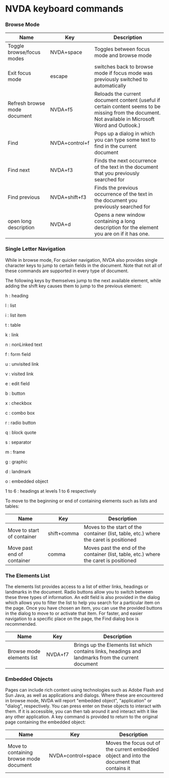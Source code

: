 # NVDA keyboard commands

### Browse Mode

| Name                         | Key            | Description                                                                                                                                          |
|------------------------------|----------------|------------------------------------------------------------------------------------------------------------------------------------------------------|
| Toggle browse/focus modes    | NVDA+space     | Toggles between focus mode and browse mode                                                                                                           |
| Exit focus mode              | escape         | switches back to browse mode if focus mode was previously switched to automatically                                                                  |
| Refresh browse mode document | NVDA+f5        | Reloads the current document content (useful if certain content seems to be missing from the document. Not available in Microsoft Word and Outlook.) |
| Find                         | NVDA+control+f | Pops up a dialog in which you can type some text to find in the current document                                                                     |
| Find next                    | NVDA+f3        | Finds the next occurrence of the text in the document that you previously searched for                                                               |
| Find previous                | NVDA+shift+f3  | Finds the previous occurrence of the text in the document you previously searched for                                                                |
| open long description        | NVDA+d         | Opens a new window containing a long description for the element you are on if it has one.                                                           |

### Single Letter Navigation

While in browse mode, For quicker navigation, NVDA also provides single
character keys to jump to certain fields in the document. Note that not
all of these commands are supported in every type of document.

The following keys by themselves jump to the next available element,
while adding the shift key causes them to jump to the previous element:

h
:   heading

l
:   list

i
:   list item

t
:   table

k
:   link

n
:   nonLinked text

f
:   form field

u
:   unvisited link

v
:   visited link

e
:   edit field

b
:   button

x
:   checkbox

c
:   combo box

r
:   radio button

q
:   block quote

s
:   separator

m
:   frame

g
:   graphic

d
:   landmark

o
:   embedded object

1 to 6
:   headings at levels 1 to 6 respectively

To move to the beginning or end of containing elements such as lists and
tables:

| Name                       | Key         | Description                                                                           |
|----------------------------|-------------|---------------------------------------------------------------------------------------|
| Move to start of container | shift+comma | Moves to the start of the container (list, table, etc.) where the caret is positioned |
| Move past end of container | comma       | Moves past the end of the container (list, table, etc.) where the caret is positioned |

### The Elements List

The elements list provides access to a list of either links, headings or
landmarks in the document. Radio buttons allow you to switch between
these three types of information. An edit field is also provided in the
dialog which allows you to filter the list to help you search for a
particular item on the page. Once you have chosen an item, you can use
the provided buttons in the dialog to move to or activate that item. For
faster, and easier navigation to a specific place on the page, the Find
dialog box is recommended.

| Name                      | Key     | Description                                                                                        |
|---------------------------|---------|----------------------------------------------------------------------------------------------------|
| Browse mode elements list | NVDA+f7 | Brings up the Elements list which contains links, headings and landmarks from the current document |

### Embedded Objects

Pages can include rich content using technologies such as Adobe Flash
and Sun Java, as well as applications and dialogs. Where these are
encountered in browse mode, NVDA will report "embedded object",
"application" or "dialog", respectively. You can press enter on
these objects to interact with them. If it is accessible, you can then
tab around it and interact with it like any other application. A key
command is provided to return to the original page containing the
embedded object:

| Name                                    | Key                | Description                                                                               |
|-----------------------------------------|--------------------|-------------------------------------------------------------------------------------------|
| Move to containing browse mode document | NVDA+control+space | Moves the focus out of the current embedded object and into the document that contains it |
